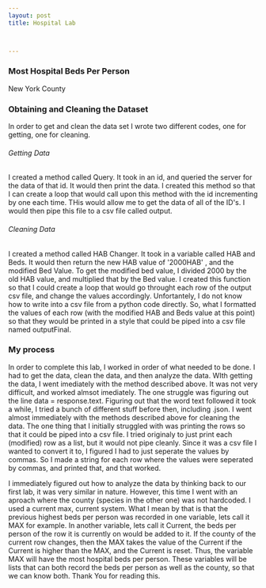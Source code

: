 ```yaml
---
layout: post
title: Hospital Lab



---
```




### Most Hospital Beds Per Person

New York County


### Obtaining and Cleaning the Dataset

In order to get and clean the data set I wrote two different codes, one for getting, one for cleaning.

###### Getting Data

I created a method called Query. It took in an id, and queried the server for the data of that id. It would then print the data. I created this method so that I can create a loop that would call upon this method with the id incrementing by one each time. THis would allow me to get the data of all of the ID's. I would then pipe this file to a csv file called output. 

######  Cleaning Data

I created a method called HAB Changer. It took in a variable called HAB and Beds. It would then return the new HAB value of '2000HAB' , and the modified Bed Value.  To get the modified bed value, I divided 2000 by the old HAB value, and multiplied that by the Bed value. I created this function so that I could create a loop that would go throught each row of the output csv file, and change the values accordingly. Unfortantely, I do not know how to write into a csv file from a python code directly. So, what I formatted the values of each row (with the modified HAB and Beds value at this point) so that they would be printed in a style that could be piped into a csv file named outputFinal. 


### My process

In order to complete this lab, I worked in order of what needed to be done. I had to get the data, clean the data, and then analyze the data. WIth getting the data, I went imediately with the method described above. It was not very difficult, and worked almsot imediately. The one struggle was figuring out the line data = response.text. Figuring out that the word text followed it took a while, I tried a bunch of different stuff before then, including .json. I went almost immediately with the methods described above for cleaning the data. The one thing that I initially struggled with was printing the rows so that it could be piped into a csv file. I tried originaly to just print each (modified) row as a list, but it would not pipe cleanly. Since it was a csv file I wanted to convert it to, I figured I had to just seperate the values by commas. So I made a string for each row where the values were seperated by commas, and printed that, and that worked. 

I immediately figured out how to analyze the data  by thinking back to our first lab, it was very similar in nature. However, this time I went with an aproach where the county (species in the other one) was not hardcoded. I used a current max, current system. What I mean by that is that the previous highest beds per person was recorded in one variable, lets call it MAX for example. In another variable, lets call it Current, the beds per person of the row it is currently on would be added to it. If the county of the current row changes, then the MAX takes the value of the Current if the Current is higher than the MAX, and the Current is reset. Thus, the variable MAX will have the most hospital beds per person. These variables will be lists that can both record the beds per person as well as the county, so that we can know both. Thank You for reading this. 
